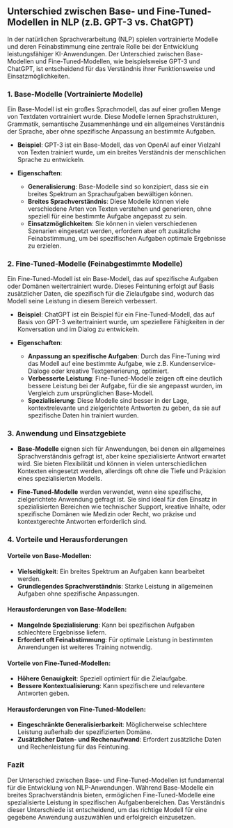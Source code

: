 ## Unterschied zwischen Base- und Fine-Tuned-Modellen in NLP (z.B. GPT-3 vs. ChatGPT)

In der natürlichen Sprachverarbeitung (NLP) spielen vortrainierte Modelle und deren Feinabstimmung eine zentrale Rolle bei der Entwicklung leistungsfähiger KI-Anwendungen. Der Unterschied zwischen Base-Modellen und Fine-Tuned-Modellen, wie beispielsweise GPT-3 und ChatGPT, ist entscheidend für das Verständnis ihrer Funktionsweise und Einsatzmöglichkeiten.

### 1. Base-Modelle (Vortrainierte Modelle)

Ein Base-Modell ist ein großes Sprachmodell, das auf einer großen Menge von Textdaten vortrainiert wurde. Diese Modelle lernen Sprachstrukturen, Grammatik, semantische Zusammenhänge und ein allgemeines Verständnis der Sprache, aber ohne spezifische Anpassung an bestimmte Aufgaben.

- **Beispiel**: GPT-3 ist ein Base-Modell, das von OpenAI auf einer Vielzahl von Texten trainiert wurde, um ein breites Verständnis der menschlichen Sprache zu entwickeln.

- **Eigenschaften**:
  - **Generalisierung**: Base-Modelle sind so konzipiert, dass sie ein breites Spektrum an Sprachaufgaben bewältigen können.
  - **Breites Sprachverständnis**: Diese Modelle können viele verschiedene Arten von Texten verstehen und generieren, ohne speziell für eine bestimmte Aufgabe angepasst zu sein.
  - **Einsatzmöglichkeiten**: Sie können in vielen verschiedenen Szenarien eingesetzt werden, erfordern aber oft zusätzliche Feinabstimmung, um bei spezifischen Aufgaben optimale Ergebnisse zu erzielen.

### 2. Fine-Tuned-Modelle (Feinabgestimmte Modelle)

Ein Fine-Tuned-Modell ist ein Base-Modell, das auf spezifische Aufgaben oder Domänen weitertrainiert wurde. Dieses Feintuning erfolgt auf Basis zusätzlicher Daten, die spezifisch für die Zielaufgabe sind, wodurch das Modell seine Leistung in diesem Bereich verbessert.

- **Beispiel**: ChatGPT ist ein Beispiel für ein Fine-Tuned-Modell, das auf Basis von GPT-3 weitertrainiert wurde, um speziellere Fähigkeiten in der Konversation und im Dialog zu entwickeln.

- **Eigenschaften**:
  - **Anpassung an spezifische Aufgaben**: Durch das Fine-Tuning wird das Modell auf eine bestimmte Aufgabe, wie z.B. Kundenservice-Dialoge oder kreative Textgenerierung, optimiert.
  - **Verbesserte Leistung**: Fine-Tuned-Modelle zeigen oft eine deutlich bessere Leistung bei der Aufgabe, für die sie angepasst wurden, im Vergleich zum ursprünglichen Base-Modell.
  - **Spezialisierung**: Diese Modelle sind besser in der Lage, kontextrelevante und zielgerichtete Antworten zu geben, da sie auf spezifische Daten hin trainiert wurden.

### 3. Anwendung und Einsatzgebiete

- **Base-Modelle** eignen sich für Anwendungen, bei denen ein allgemeines Sprachverständnis gefragt ist, aber keine spezialisierte Antwort erwartet wird. Sie bieten Flexibilität und können in vielen unterschiedlichen Kontexten eingesetzt werden, allerdings oft ohne die Tiefe und Präzision eines spezialisierten Modells.

- **Fine-Tuned-Modelle** werden verwendet, wenn eine spezifische, zielgerichtete Anwendung gefragt ist. Sie sind ideal für den Einsatz in spezialisierten Bereichen wie technischer Support, kreative Inhalte, oder spezifische Domänen wie Medizin oder Recht, wo präzise und kontextgerechte Antworten erforderlich sind.

### 4. Vorteile und Herausforderungen

#### Vorteile von Base-Modellen:
- **Vielseitigkeit**: Ein breites Spektrum an Aufgaben kann bearbeitet werden.
- **Grundlegendes Sprachverständnis**: Starke Leistung in allgemeinen Aufgaben ohne spezifische Anpassungen.

#### Herausforderungen von Base-Modellen:
- **Mangelnde Spezialisierung**: Kann bei spezifischen Aufgaben schlechtere Ergebnisse liefern.
- **Erfordert oft Feinabstimmung**: Für optimale Leistung in bestimmten Anwendungen ist weiteres Training notwendig.

#### Vorteile von Fine-Tuned-Modellen:
- **Höhere Genauigkeit**: Speziell optimiert für die Zielaufgabe.
- **Bessere Kontextualisierung**: Kann spezifischere und relevantere Antworten geben.

#### Herausforderungen von Fine-Tuned-Modellen:
- **Eingeschränkte Generalisierbarkeit**: Möglicherweise schlechtere Leistung außerhalb der spezifizierten Domäne.
- **Zusätzlicher Daten- und Rechenaufwand**: Erfordert zusätzliche Daten und Rechenleistung für das Feintuning.

### Fazit

Der Unterschied zwischen Base- und Fine-Tuned-Modellen ist fundamental für die Entwicklung von NLP-Anwendungen. Während Base-Modelle ein breites Sprachverständnis bieten, ermöglichen Fine-Tuned-Modelle eine spezialisierte Leistung in spezifischen Aufgabenbereichen. Das Verständnis dieser Unterschiede ist entscheidend, um das richtige Modell für eine gegebene Anwendung auszuwählen und erfolgreich einzusetzen.
